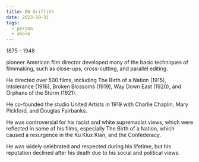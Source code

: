 ```yaml
---
title: DW Griffith
date: 2023-10-31
tags:
  - person
  - ahole
---
```

1875 - 1948

pioneer American film director
developed many of the basic techniques of filmmaking, such as close-ups, cross-cutting, and parallel editing.

He directed over 500 films, including The Birth of a Nation (1915), Intolerance (1916), Broken Blossoms (1919), Way Down East (1920), and Orphans of the Storm (1921).  

He co-founded the studio United Artists in 1919 with Charlie Chaplin, Mary Pickford, and Douglas Fairbanks. 

He was controversial for his racist and white supremacist views, which were reflected in some of his films, especially The Birth of a Nation, which caused a resurgence in the Ku Klux Klan, and the Confederacy.  

He was widely celebrated and respected during his lifetime, but his reputation declined after his death due to his social and political views.